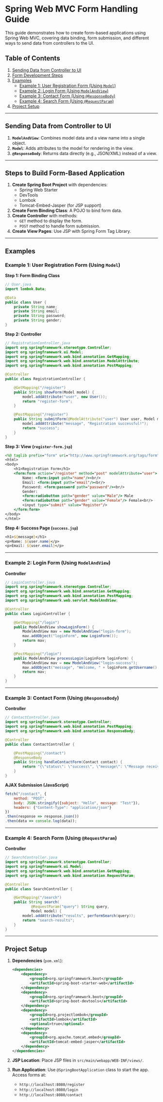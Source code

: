 # Spring Web MVC Form Handling Guide

This guide demonstrates how to create form-based applications using Spring Web MVC, covering data binding, form submission, and different ways to send data from controllers to the UI.

## Table of Contents
1. [Sending Data from Controller to UI](#sending-data-from-controller-to-ui)
2. [Form Development Steps](#steps-to-build-form-based-application)
3. [Examples](#examples)
    - [Example 1: User Registration Form (Using `Model`)](#example-1-user-registration-form-using-model)
    - [Example 2: Login Form (Using `ModelAndView`)](#example-2-login-form-using-modelandview)
    - [Example 3: Contact Form (Using `@ResponseBody`)](#example-3-contact-form-using-responsebody)
    - [Example 4: Search Form (Using `@RequestParam`)](#example-4-search-form-using-requestparam)
4. [Project Setup](#project-setup)

---

## Sending Data from Controller to UI
1. **`ModelAndView`**: Combines model data and a view name into a single object.
2. **`Model`**: Adds attributes to the model for rendering in the view.
3. **`@ResponseBody`**: Returns data directly (e.g., JSON/XML) instead of a view.

---

## Steps to Build Form-Based Application
1. **Create Spring Boot Project** with dependencies:
    - Spring Web Starter
    - DevTools
    - Lombok
    - Tomcat-Embed-Jasper (for JSP support)
2. **Create Form Binding Class**: A POJO to bind form data.
3. **Create Controller** with methods:
    - `GET` method to display the form.
    - `POST` method to handle form submission.
4. **Create View Pages**: Use JSP with Spring Form Tag Library.

---

## Examples

### Example 1: User Registration Form (Using `Model`)
**Step 1: Form Binding Class**
```java
// User.java
import lombok.Data;

@Data
public class User {
    private String name;
    private String email;
    private String password;
    private String gender;
}
```

**Step 2: Controller**
```java
// RegistrationController.java
import org.springframework.stereotype.Controller;
import org.springframework.ui.Model;
import org.springframework.web.bind.annotation.GetMapping;
import org.springframework.web.bind.annotation.ModelAttribute;
import org.springframework.web.bind.annotation.PostMapping;

@Controller
public class RegistrationController {

    @GetMapping("/register")
    public String showForm(Model model) {
        model.addAttribute("user", new User());
        return "register-form";
    }

    @PostMapping("/register")
    public String submitForm(@ModelAttribute("user") User user, Model model) {
        model.addAttribute("message", "Registration successful!");
        return "success";
    }
}
```

**Step 3: View (`register-form.jsp`)**
```jsp
<%@ taglib prefix="form" uri="http://www.springframework.org/tags/form" %>
<html>
<body>
    <h1>Registration Form</h1>
    <form:form action="/register" method="post" modelAttribute="user">
        Name: <form:input path="name"/><br/>
        Email: <form:input path="email"/><br/>
        Password: <form:password path="password"/><br/>
        Gender: 
        <form:radiobutton path="gender" value="Male"/> Male
        <form:radiobutton path="gender" value="Female"/> Female<br/>
        <input type="submit" value="Register"/>
    </form:form>
</body>
</html>
```

**Step 4: Success Page (`success.jsp`)**
```jsp
<h1>${message}</h1>
<p>Name: ${user.name}</p>
<p>Email: ${user.email}</p>
```

---

### Example 2: Login Form (Using `ModelAndView`)
**Controller**
```java
// LoginController.java
import org.springframework.stereotype.Controller;
import org.springframework.web.bind.annotation.GetMapping;
import org.springframework.web.bind.annotation.PostMapping;
import org.springframework.web.servlet.ModelAndView;

@Controller
public class LoginController {

    @GetMapping("/login")
    public ModelAndView showLoginForm() {
        ModelAndView mav = new ModelAndView("login-form");
        mav.addObject("loginForm", new LoginForm());
        return mav;
    }

    @PostMapping("/login")
    public ModelAndView processLogin(LoginForm loginForm) {
        ModelAndView mav = new ModelAndView("login-success");
        mav.addObject("message", "Welcome, " + loginForm.getUsername() + "!");
        return mav;
    }
}
```

---

### Example 3: Contact Form (Using `@ResponseBody`)
**Controller**
```java
// ContactController.java
import org.springframework.stereotype.Controller;
import org.springframework.web.bind.annotation.PostMapping;
import org.springframework.web.bind.annotation.ResponseBody;

@Controller
public class ContactController {

    @PostMapping("/contact")
    @ResponseBody
    public String handleContactForm(Contact contact) {
        return "{\"status\": \"success\", \"message\": \"Message received!\"}";
    }
}
```

**AJAX Submission (JavaScript)**
```javascript
fetch("/contact", {
    method: "POST",
    body: JSON.stringify({subject: "Hello", message: "Test"}),
    headers: {"Content-Type": "application/json"}
})
.then(response => response.json())
.then(data => console.log(data));
```

---

### Example 4: Search Form (Using `@RequestParam`)
**Controller**
```java
// SearchController.java
import org.springframework.stereotype.Controller;
import org.springframework.ui.Model;
import org.springframework.web.bind.annotation.GetMapping;
import org.springframework.web.bind.annotation.RequestParam;

@Controller
public class SearchController {

    @GetMapping("/search")
    public String search(
            @RequestParam("query") String query,
            Model model) {
        model.addAttribute("results", performSearch(query));
        return "search-results";
    }
}
```

---

## Project Setup
1. **Dependencies** (`pom.xml`):
   ```xml
   <dependencies>
       <dependency>
           <groupId>org.springframework.boot</groupId>
           <artifactId>spring-boot-starter-web</artifactId>
       </dependency>
       <dependency>
           <groupId>org.springframework.boot</groupId>
           <artifactId>spring-boot-devtools</artifactId>
       </dependency>
       <dependency>
           <groupId>org.projectlombok</groupId>
           <artifactId>lombok</artifactId>
           <optional>true</optional>
       </dependency>
       <dependency>
           <groupId>org.apache.tomcat.embed</groupId>
           <artifactId>tomcat-embed-jasper</artifactId>
       </dependency>
   </dependencies>
   ```

2. **JSP Location**: Place JSP files in `src/main/webapp/WEB-INF/views/`.

3. **Run Application**: Use `@SpringBootApplication` class to start the app. Access forms at:
    - `http://localhost:8080/register`
    - `http://localhost:8080/login`
    - `http://localhost:8080/contact`